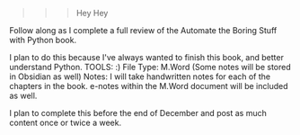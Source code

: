 >>>Hey
Hey

Follow along as I complete a full review of the Automate the Boring Stuff with Python book. 

I plan to do this because I've always wanted to finish this book, and better understand Python. 
TOOLS: :)
File Type: M.Word (Some notes will be stored in Obsidian as well)
Notes: I will take handwritten notes for each of the chapters in the book.
      e-notes within the M.Word document will be included as well. 


I plan to complete this before the end of December and post as much content once or twice a week. 


